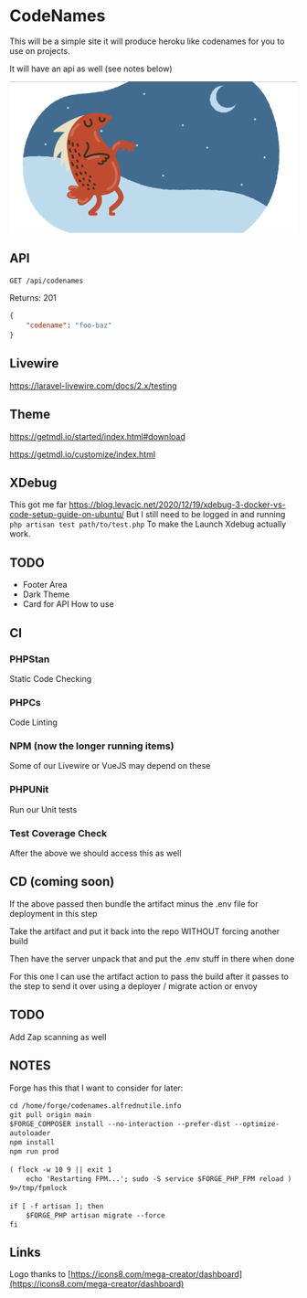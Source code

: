 # CodeNames

This will be a simple site it will produce heroku like codenames for you to use on projects.

It will have an api as well (see notes below)

![](logo.png)

## API

`GET /api/codenames`

Returns: 201

```json
{
    "codename": "foo-baz"
}
```

## Livewire

https://laravel-livewire.com/docs/2.x/testing

## Theme

https://getmdl.io/started/index.html#download

https://getmdl.io/customize/index.html

## XDebug

This got me far https://blog.levacic.net/2020/12/19/xdebug-3-docker-vs-code-setup-guide-on-ubuntu/
But I still need to be logged in and running `php artisan test path/to/test.php`
To make the Launch Xdebug actually work.

## TODO

-   Footer Area
-   Dark Theme
-   Card for API How to use

## CI

### PHPStan

Static Code Checking

### PHPCs

Code Linting

### NPM (now the longer running items)

Some of our Livewire or VueJS may depend on these

### PHPUNit

Run our Unit tests

### Test Coverage Check

After the above we should access this as well

## CD (coming soon)

If the above passed then bundle the artifact
minus the .env file for deployment in this step

Take the artifact and put it back into the repo WITHOUT forcing another build

Then have the server unpack that and put the .env stuff in there when done

For this one I can use the artifact action to pass the build after it passes to the step to
send it over using a deployer / migrate action or envoy

## TODO

Add Zap scanning as well

## NOTES

Forge has this that I want to consider for later:

```
cd /home/forge/codenames.alfrednutile.info
git pull origin main
$FORGE_COMPOSER install --no-interaction --prefer-dist --optimize-autoloader
npm install
npm run prod

( flock -w 10 9 || exit 1
    echo 'Restarting FPM...'; sudo -S service $FORGE_PHP_FPM reload ) 9>/tmp/fpmlock

if [ -f artisan ]; then
    $FORGE_PHP artisan migrate --force
fi
```

## Links

Logo thanks to [https://icons8.com/mega-creator/dashboard](https://icons8.com/mega-creator/dashboard)

